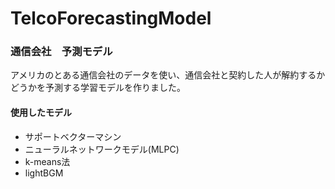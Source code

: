 # TelcoForecastingModel

### 通信会社　予測モデル
アメリカのとある通信会社のデータを使い、通信会社と契約した人が解約するかどうかを予測する学習モデルを作りました。

#### 使用したモデル
- サポートベクターマシン
- ニューラルネットワークモデル(MLPC)
- k-means法
- lightBGM